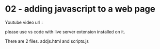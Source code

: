 # 02 - adding javascript to a web page

Youtube video url :

please use vs code with live server extension installed on it.

There are 2 files. addjs.html and scripts.js
